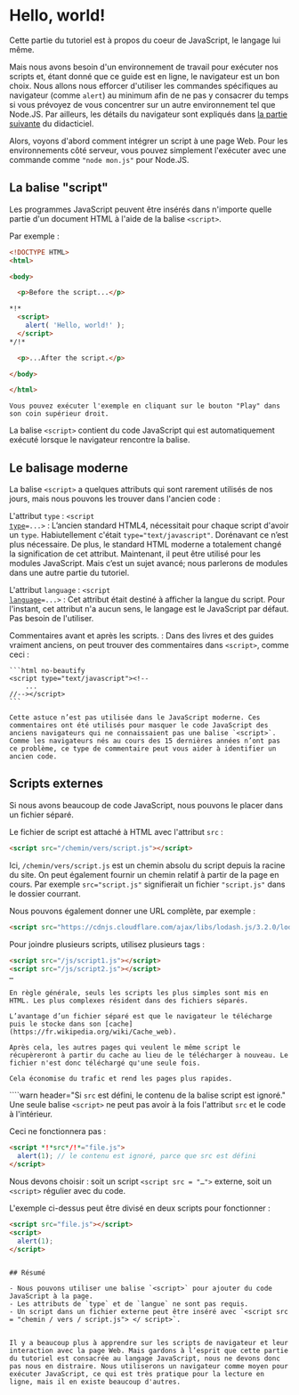 # Hello, world!

Cette partie du tutoriel est à propos du coeur de JavaScript, le langage lui même. 

Mais nous avons besoin d'un environnement de travail pour exécuter nos scripts et, étant donné que ce guide est en ligne, le navigateur est un bon choix. Nous allons nous efforcer d'utiliser les commandes spécifiques au navigateur (comme `alert`) au minimum afin de ne pas y consacrer du temps si vous prévoyez de vous concentrer sur un autre environnement tel que Node.JS. Par ailleurs, les détails du navigateur sont expliqués dans [la partie suivante](/ui) du didacticiel.

Alors, voyons d'abord comment intégrer un script à une page Web. Pour les environnements côté serveur, vous pouvez simplement l'exécuter avec une commande comme `"node mon.js"` pour Node.JS.


## La balise "script" 

Les programmes JavaScript peuvent être insérés dans n'importe quelle partie d'un document HTML à l'aide de la balise `<script>`.

Par exemple :

```html run height=100
<!DOCTYPE HTML>
<html>

<body>

  <p>Before the script...</p>

*!*
  <script>
    alert( 'Hello, world!' );
  </script>
*/!*

  <p>...After the script.</p>

</body>

</html>
```

```online
Vous pouvez exécuter l'exemple en cliquant sur le bouton "Play" dans son coin supérieur droit.
```

La balise `<script>` contient du code JavaScript qui est automatiquement exécuté lorsque le navigateur rencontre la balise.


## Le balisage moderne

La balise `<script>` a quelques attributs qui sont rarement utilisés de nos jours, mais nous pouvons les trouver dans l'ancien code :

 L'attribut `type` : <code>&lt;script <u>type</u>=...&gt;</code>
: L’ancien standard HTML4, nécessitait pour chaque script d'avoir un `type`. Habiutellement c'était `type="text/javascript"`. Dorénavant ce n’est plus nécessaire. De plus, le standard HTML moderne a totalement changé la signification de cet attribut. Maintenant, il peut être utilisé pour les modules JavaScript. Mais c’est un sujet avancé; nous parlerons de modules dans une autre partie du tutoriel.


 L'attribut `language` : <code>&lt;script <u>language</u>=...&gt;</code>
: Cet attribut était destiné à afficher la langue du script. Pour l'instant, cet attribut n'a aucun sens, le langage est le JavaScript par défaut. Pas besoin de l'utiliser.

Commentaires avant et après les scripts.
: Dans des livres et des guides vraiment anciens, on peut trouver des commentaires dans `<script>`, comme ceci :

    ```html no-beautify
    <script type="text/javascript"><!--
        ...
    //--></script>
    ```

    Cette astuce n’est pas utilisée dans le JavaScript moderne. Ces commentaires ont été utilisés pour masquer le code JavaScript des anciens navigateurs qui ne connaissaient pas une balise `<script>`. Comme les navigateurs nés au cours des 15 dernières années n’ont pas ce problème, ce type de commentaire peut vous aider à identifier un ancien code.


## Scripts externes

Si nous avons beaucoup de code JavaScript, nous pouvons le placer dans un fichier séparé.

Le fichier de script est attaché à HTML avec l'attribut `src` :

```html
<script src="/chemin/vers/script.js"></script>
```

Ici, `/chemin/vers/script.js` est un chemin absolu du script depuis la racine du site. On peut également fournir un chemin relatif à partir de la page en cours. Par exemple `src="script.js"` signifierait un fichier `"script.js"` dans le dossier courrant.

Nous pouvons également donner une URL complète, par exemple :

```html
<script src="https://cdnjs.cloudflare.com/ajax/libs/lodash.js/3.2.0/lodash.js"></script>
```

Pour joindre plusieurs scripts, utilisez plusieurs tags :

```html
<script src="/js/script1.js"></script>
<script src="/js/script2.js"></script>
…
```

```smart
En règle générale, seuls les scripts les plus simples sont mis en HTML. Les plus complexes résident dans des fichiers séparés.

L’avantage d’un fichier séparé est que le navigateur le télécharge puis le stocke dans son [cache](https://fr.wikipedia.org/wiki/Cache_web).

Après cela, les autres pages qui veulent le même script le récupèreront à partir du cache au lieu de le télécharger à nouveau. Le fichier n'est donc téléchargé qu'une seule fois.

Cela économise du trafic et rend les pages plus rapides.
```

````warn header="Si `src` est défini, le contenu de la balise script est ignoré."
Une seule balise `<script>` ne peut pas avoir à la fois l'attribut `src` et le code à l'intérieur.

Ceci ne fonctionnera pas :

```html
<script *!*src*/!*="file.js">
  alert(1); // le contenu est ignoré, parce que src est défini
</script>
```

Nous devons choisir : soit un script `<script src = "…">` externe, soit un `<script>` régulier avec du code.

L'exemple ci-dessus peut être divisé en deux scripts pour fonctionner :

```html
<script src="file.js"></script>
<script>
  alert(1);
</script>
```
````

## Résumé

- Nous pouvons utiliser une balise `<script>` pour ajouter du code JavaScript à la page.
- Les attributs de `type` et de `langue` ne sont pas requis.
- Un script dans un fichier externe peut être inséré avec `<script src = "chemin / vers / script.js"> </ script>`.


Il y a beaucoup plus à apprendre sur les scripts de navigateur et leur interaction avec la page Web. Mais gardons à l’esprit que cette partie du tutoriel est consacrée au langage JavaScript, nous ne devons donc pas nous en distraire. Nous utiliserons un navigateur comme moyen pour exécuter JavaScript, ce qui est très pratique pour la lecture en ligne, mais il en existe beaucoup d'autres.
